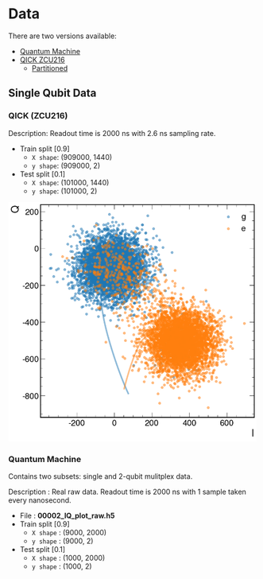 # Data

There are two versions available:

- [Quantum Machine](https://urldefense.proofpoint.com/v2/url?u=https-3A__purdue0-2Dmy.sharepoint.com_-3Af-3A_g_personal_oyesilyu-5Fpurdue-5Fedu_EuhbLM-2DwFApNiX9Mh5ZMeIEBG3dGqSIPgwN21j5S30nxvQ-3Fe-3DCDc3Xi&d=DwMFAg&c=gRgGjJ3BkIsb5y6s49QqsA&r=3tXuppM5Ux2UBnxU0DCrdSagIS9IpvGOlIFtsYfyWuc&m=5R-PzD5Udxkr2BBA9AYXREVhYselyKDYk_-1g6QMka_dPV3VTCVJe4id5PFOgpLq&s=fUu9yFLybrPN_AYcDhfBiQoXf5RlOAwbo6DmsD3CiqU&e=)
- [QICK ZCU216](https://purdue0-my.sharepoint.com/personal/oyesilyu_purdue_edu/_layouts/15/onedrive.aspx?id=%2Fpersonal%2Foyesilyu%5Fpurdue%5Fedu%2FDocuments%2FQubit%20Readout%20%2D%20Purdue%20%2D%20New%20Data&ga=1)
  - [Partitioned](https://www.dropbox.com/scl/fo/i30pf90fpingvc2o87yrf/h?rlkey=8wfkli0nin11bnnc5ynf457g1&dl=0)

## Single Qubit Data

### QICK (ZCU216)

Description: 
Readout time is 2000 ns with 2.6 ns sampling rate.

- Train split [0.9]
  - ```X shape```: (909000, 1440)
  - ```y shape```: (909000, 2)
- Test split [0.1]
  - ```X shape```: (101000, 1440)
  - ```y shape```: (101000, 2)

<img src="../images/qick-data.png" alt="drawing" width="500"/>

### Quantum Machine

Contains two subsets: single and 2-qubit mulitplex data.

Description :
Real raw data. Readout time is 2000 ns with 1 sample taken every nanosecond.

- File : **00002_IQ_plot_raw.h5**
- Train split [0.9]
  - ```X shape``` : (9000, 2000)
  - ```y shape``` : (9000, 2)
- Test split [0.1]
  - ```X shape``` : (1000, 2000)
  - ```y shape``` : (1000, 2)
